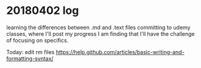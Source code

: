 # 20180402 log
learning the differences between .md and .text files
committing to udemy classes, where I'll post my progress
I am finding that I'll have the challenge of focusing on specifics.

Today:
edit rm files
https://help.github.com/articles/basic-writing-and-formatting-syntax/
